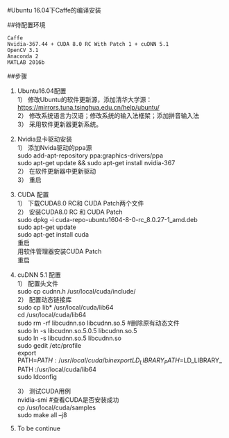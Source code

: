#Ubuntu 16.04下Caffe的编译安装


##待配置环境

	Caffe
	Nvidia-367.44 + CUDA 8.0 RC With Patch 1 + cuDNN 5.1
	OpenCV 3.1
	Anaconda 2
	MATLAB 2016b

##步骤
1. Ubuntu16.04配置  
   1）	修改Ubuntu的软件更新源，添加清华大学源：  
   		https://mirrors.tuna.tsinghua.edu.cn/help/ubuntu/  
   2）	修改系统语言为汉语；修改系统的输入法框架；添加拼音输入法  
   3）	采用软件更新器更新系统。  
2. Nvidia显卡驱动安装  
   1）	添加Nvida驱动的ppa源  
   		sudo add-apt-repository ppa:graphics-drivers/ppa  
   		sudo apt-get update && sudo apt-get install nvidia-367  
   2）	在软件更新器中更新驱动  
   3）	重启  
3. CUDA 配置  
   1）	下载CUDA8.0 RC和 CUDA Patch两个文件  
   2）	安装CUDA8.0 RC 和 CUDA Patch  
   		sudo dpkg -i cuda-repo-ubuntu1604-8-0-rc_8.0.27-1_amd.deb  
   		sudo apt-get update  
   		sudo apt-get install cuda  
   		重启  
   		用软件管理器安装CUDA Patch  
   		重启  
4. cuDNN 5.1 配置  
   1）	配置头文件  
   		sudo cp cudnn.h /usr/local/cuda/include/  
   2）	配置动态链接库  
   		sudo cp lib* /usr/local/cuda/lib64  
   		cd /usr/local/cuda/lib64  
   		sudo rm -rf libcudnn.so libcudnn.so.5    #删除原有动态文件  
   		sudo ln -s libcudnn.so.5.0.5 libcudnn.so.5  
   		sudo ln -s libcudnn.so.5 libcudnn.so  
   		sudo gedit /etc/profile  
   		export PATH=$PATH:/usr/local/cuda/bin  
   		export LD_LIBRARY_PATH=$LD_LIBRARY_PATH :/usr/local/cuda/lib64  
   		sudo ldconfig  

   3）	测试CUDA用例  
   		nvidia-smi #查看CUDA是否安装成功  
   		cp /usr/local/cuda/samples  
   		sudo make all –j8  

5. To be continue  
